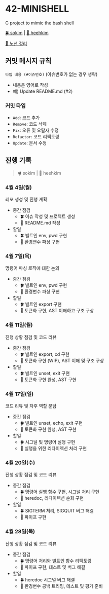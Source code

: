 # 42-MINISHELL

C project to mimic the bash shell

[🍀 sokim](https://github.com/S0YKIM) | [🌙 heehkim](https://github.com/hhkim0729)

[🔗 노션 정리](https://www.notion.so/microshell-b30b48455fcc434a91f4436043f95653)

## 커밋 메시지 규칙

`타입 내용 (#이슈번호)` (이슈번호가 없는 경우 생략)

- 내용은 영어로 작성
- 예) Update README.md (#2)

### 커밋 타입

- `Add`: 코드 추가
- `Remove`: 코드 삭제
- `Fix`: 오류 및 오탈자 수정
- `Refactor`: 코드 리팩토링
- `Update`: 문서 수정

## 진행 기록

> 🍀 sokim | 🌙 heehkim

### 4월 4일(월)

레포 생성 및 진행 계획

- 중간 점검
  - 🍀 이슈 작성 및 프로젝트 생성
  - 🌙 README.md 작성
- 할일
  - 🍀 빌트인 env, pwd 구현
  - 🌙 환경변수 파싱 구현

### 4월 7일(목)

명령어 파싱 로직에 대한 논의

- 중간 점검
  - 🍀 빌트인 env, pwd 구현
  - 🌙 환경변수 파싱 구현
- 할일
  - 🍀 빌트인 export 구현
  - 🌙 토큰화 구현, AST 이해하고 구조 구상

### 4월 11일(월)

진행 상황 점검 및 코드 리뷰

- 중간 점검
  - 🍀 빌트인 export, cd 구현
  - 🌙 토큰화 구현 (WIP), AST 이해 및 구조 구상
- 할일
  - 🍀 빌트인 unset, exit 구현
  - 🌙 토큰화 구현 완성, AST 구현

### 4월 17일(일)

코드 리뷰 및 차후 역할 분담

- 중간 점검
  - 🍀 빌트인 unset, echo, exit 구현
  - 🌙 토큰화 구현 완성, AST 구현
- 할일
  - 🍀 시그널 및 명령어 실행 구현
  - 🌙 실행을 위한 리다이렉션 처리 구현

### 4월 20일(수)

진행 상황 점검 및 코드 리뷰

- 중간 점검
  - 🍀 명령어 실행 함수 구현, 시그널 처리 구현
  - 🌙 heredoc, 리다이렉션 순회 구현
- 할일
  - 🍀 SIGTERM 처리, SIGQUIT 버그 해결
  - 🌙 파이프 구현

### 4월 28일(목)

진행 상황 점검 및 코드 리뷰

- 중간 점검
  - 🍀 명령어 처리와 빌트인 함수 리팩토링
  - 🌙 파이프 구현, 테스트 및 버그 해결
- 할일
  - 🍀 heredoc 시그널 버그 해결
  - 🌙 환경변수 공백 트리밍, 테스트 및 평가 준비
